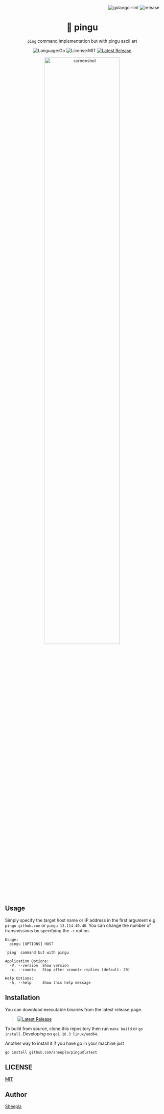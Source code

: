 <div align="right">

![golangci-lint](https://github.com/sheepla/pingu/actions/workflows/golangci-lint.yml/badge.svg)
![release](https://github.com/sheepla/pingu/actions/workflows/release.yml/badge.svg)

</div>


<div align="center">

# 🐧 pingu

`ping` command implementation but with pingu ascii art


![Language:Go](https://img.shields.io/static/v1?label=Language&message=Go&color=blue&style=flat-square)
![License:MIT](https://img.shields.io/static/v1?label=License&message=MIT&color=blue&style=flat-square)
[![Latest Release](https://img.shields.io/github/v/release/sheepla/pingu?style=flat-square)](https://github.com/sheepla/pingu/releases/latest)

</div>

<div align="center">

<img src="https://user-images.githubusercontent.com/62412884/173192079-a6229925-2575-476c-9bb1-b5f0c6e2dbfc.png" width="70%" alt="screenshot" />

</div>

## Usage

Simply specify the target host name or IP address in the first argument e.g. `pingu github.com` or `pingu 13.114.40.48`.
You can change the number of transmissions by specifying the `-c` option.

```
Usage:
  pingu [OPTIONS] HOST

`ping` command but with pingu

Application Options:
  -V, --version  Show version
  -c, --count=   Stop after <count> replies (default: 20)

Help Options:
  -h, --help     Show this help message
```

## Installation

You can download executable binaries from the latest release page.

> [![Latest Release](https://img.shields.io/github/v/release/sheepla/pingu?style=flat-square)](https://github.com/sheepla/pingu/releases/latest)

To build from source, clone this repository then run `make build` or `go install`. Develo*ping* on `go1.18.3 linux/amd64`.

Another way to install it if you have go in your machine just
```
go install github.com/sheepla/pingu@latest
```

## LICENSE

[MIT](./LICENSE)

## Author

[Sheepla](https://github.com/sheepla)

